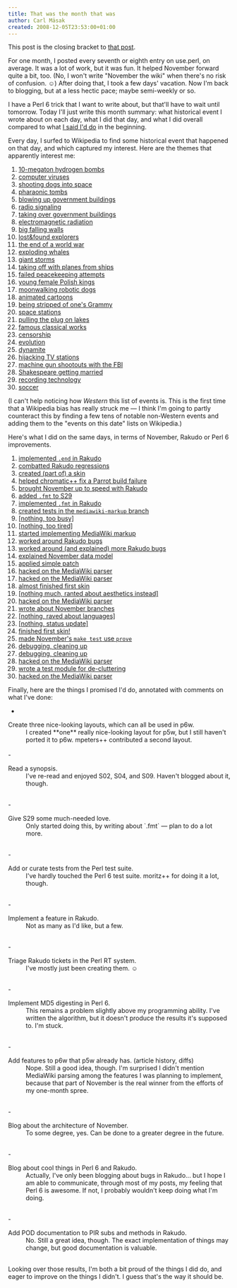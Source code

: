 ```yaml
---
title: That was the month that was
author: Carl Mäsak
created: 2008-12-05T23:53:00+01:00
---
```

This post is the closing bracket to [that post](http://strangelyconsistent.org/blog/a-full-month-of-november).

For one month, I posted every seventh or eighth entry on use.perl, on average. It was a lot of work, but it was fun. It helped November forward quite a bit, too. (No, I won't write "November the wiki" when there's no risk of confusion. ☺) After doing that, I took a few days' vacation. Now I'm back to blogging, but at a less hectic pace; maybe semi-weekly or so.

I have a Perl 6 trick that I want to write about, but that'll have to wait until tomorrow. Today I'll just write this month summary: what historical event I wrote about on each day, what I did that day, and what I did overall compared to what [I said I'd do](http://strangelyconsistent.org/blog/a-full-month-of-november) in the beginning.

Every day, I surfed to Wikipedia to find some historical event that happened on that day, and which captured my interest. Here are the themes that apparently interest me:

1.  [10-megaton hydrogen bombs](http://strangelyconsistent.org/blog/november-1-2008-the-end-is-here) 
2.  [computer viruses](http://strangelyconsistent.org/blog/november-2-2008-one-step-forward-two-steps-back) 
3.  [shooting dogs into space](http://strangelyconsistent.org/blog/november-3-2008-today-is-skin-monday) 
4.  [pharaonic tombs](http://strangelyconsistent.org/blog/november-4-2008-bug-wrangler) 
5.  [blowing up government buildings](http://strangelyconsistent.org/blog/november-5-2008-remember-remember) 
6.  [radio signaling](http://strangelyconsistent.org/blog/november-6-2008-making-waves) 
7.  [taking over government buildings](http://strangelyconsistent.org/blog/november-7-2008-just-walk-into-the-building) 
8.  [electromagnetic radiation](http://strangelyconsistent.org/blog/november-8-2008-the-joys-of-discovery) 
9.  [big falling walls](http://strangelyconsistent.org/blog/november-9-2008-developing-code-is-like-baking-bread) 
10.  [lost&found explorers](http://strangelyconsistent.org/blog/november-10-2008-sleep-deprivation-i-presume) 
11.  [the end of a world war](http://strangelyconsistent.org/blog/november-11-2008-the-calm-after-the-storm) 
12.  [exploding whales](http://strangelyconsistent.org/blog/november-12-2008-blowing-stuff-up) 
13.  [giant storms](http://strangelyconsistent.org/blog/november-13-2008-the-storm-after-the-storm) 
14.  [taking off with planes from ships](http://strangelyconsistent.org/blog/november-14-2008-pioneers) 
15.  [failed peacekeeping attempts](http://strangelyconsistent.org/blog/november-15-2008-a-pact) 
16.  [young female Polish kings](http://strangelyconsistent.org/blog/november-16-2008-the-right-man-for-the-job) 
17.  [moonwalking robotic dogs](http://strangelyconsistent.org/blog/november-17-2008-its-a-small-step-for-a-robotic-dog) 
18.  [animated cartoons](http://strangelyconsistent.org/blog/november-18-2008-of-mice-and-babies) 
19.  [being stripped of one's Grammy](http://strangelyconsistent.org/blog/november-19-2008-things-to-keep-in-mind) 
20.  [space stations](http://strangelyconsistent.org/blog/november-20-2008-fifty-thousand-orbits-around-the-earth) 
21.  [pulling the plug on lakes](http://strangelyconsistent.org/blog/november-21-2008-a-torrent-of-things) 
22.  [famous classical works](http://strangelyconsistent.org/blog/november-22-2008-theres-more-than-one-way-to-write-it) 
23.  [censorship](http://strangelyconsistent.org/blog/november-23-2008-the-rite-to-write) 
24.  [evolution](http://strangelyconsistent.org/blog/november-24-2008-evolving-things) 
25.  [dynamite](http://strangelyconsistent.org/blog/november-25-2008-the-lexbug-of-death-is-dead) 
26.  [hijacking TV stations](http://strangelyconsistent.org/blog/november-26-2008-we-come-in-peace-bzzz) 
27.  [machine gun shootouts with the FBI](http://strangelyconsistent.org/blog/november-27-2008-its-just-a-fleshwound) 
28.  [Shakespeare getting married](http://strangelyconsistent.org/blog/november-28-2008-take-thee-annam-whatley) 
29.  [recording technology](http://strangelyconsistent.org/blog/november-29-2008-i-will-call-it-the-graphophone) 
30.  [soccer](http://strangelyconsistent.org/blog/november-30-2008-improvements) 

(I can't help noticing how *Western* this list of events is. This is the first time that a Wikipedia bias has really struck me — I think I'm going to partly counteract this by finding a few tens of notable non-Western events and adding them to the "events on this date" lists on Wikipedia.)

Here's what I did on the same days, in terms of November, Rakudo or Perl 6 improvements.

1.  [implemented `.end` in Rakudo](http://strangelyconsistent.org/blog/november-1-2008-the-end-is-here) 
2.  [combatted Rakudo regressions](http://strangelyconsistent.org/blog/november-2-2008-one-step-forward-two-steps-back) 
3.  [created (part of) a skin](http://strangelyconsistent.org/blog/november-3-2008-today-is-skin-monday) 
4.  [helped chromatic++ fix a Parrot build failure](http://strangelyconsistent.org/blog/november-4-2008-bug-wrangler) 
5.  [brought November up to speed with Rakudo](http://strangelyconsistent.org/blog/november-5-2008-remember-remember) 
6.  [added `.fmt` to S29](http://strangelyconsistent.org/blog/november-6-2008-making-waves) 
7.  [implemented `.fmt` in Rakudo](http://strangelyconsistent.org/blog/november-7-2008-just-walk-into-the-building) 
8.  [created tests in the `mediawiki-markup` branch](http://strangelyconsistent.org/blog/november-8-2008-the-joys-of-discovery) 
9.  [[nothing, too busy]](http://strangelyconsistent.org/blog/november-9-2008-developing-code-is-like-baking-bread) 
10.  [[nothing, too tired]](http://strangelyconsistent.org/blog/november-10-2008-sleep-deprivation-i-presume) 
11.  [started implementing MediaWiki markup](http://strangelyconsistent.org/blog/november-11-2008-the-calm-after-the-storm) 
12.  [worked around Rakudo bugs](http://strangelyconsistent.org/blog/november-12-2008-blowing-stuff-up) 
13.  [worked around (and explained) more Rakudo bugs](http://strangelyconsistent.org/blog/november-13-2008-the-storm-after-the-storm) 
14.  [explained November data model](http://strangelyconsistent.org/blog/november-14-2008-pioneers) 
15.  [applied simple patch](http://strangelyconsistent.org/blog/november-15-2008-a-pact) 
16.  [hacked on the MediaWiki parser](http://strangelyconsistent.org/blog/november-16-2008-the-right-man-for-the-job) 
17.  [hacked on the MediaWiki parser](http://strangelyconsistent.org/blog/november-17-2008-its-a-small-step-for-a-robotic-dog) 
18.  [almost finished first skin](http://strangelyconsistent.org/blog/november-18-2008-of-mice-and-babies) 
19.  [[nothing much, ranted about aesthetics instead]](http://strangelyconsistent.org/blog/november-19-2008-things-to-keep-in-mind) 
20.  [hacked on the MediaWiki parser](http://strangelyconsistent.org/blog/november-20-2008-fifty-thousand-orbits-around-the-earth) 
21.  [wrote about November branches](http://strangelyconsistent.org/blog/november-21-2008-a-torrent-of-things) 
22.  [[nothing, raved about languages]](http://strangelyconsistent.org/blog/november-22-2008-theres-more-than-one-way-to-write-it) 
23.  [[nothing, status update]](http://strangelyconsistent.org/blog/november-23-2008-the-rite-to-write) 
24.  [finished first skin!](http://strangelyconsistent.org/blog/november-24-2008-evolving-things) 
25.  [made November's `make test` use `prove` ](http://strangelyconsistent.org/blog/november-25-2008-the-lexbug-of-death-is-dead) 
26.  [debugging, cleaning up](http://strangelyconsistent.org/blog/november-26-2008-we-come-in-peace-bzzz) 
27.  [debugging, cleaning up](http://strangelyconsistent.org/blog/november-27-2008-its-just-a-fleshwound) 
28.  [hacked on the MediaWiki parser](http://strangelyconsistent.org/blog/november-28-2008-take-thee-annam-whatley) 
29.  [wrote a test module for de-cluttering](http://strangelyconsistent.org/blog/november-29-2008-i-will-call-it-the-graphophone) 
30.  [hacked on the MediaWiki parser](http://strangelyconsistent.org/blog/november-30-2008-improvements) 

Finally, here are the things I promised I'd do, annotated with comments on what I've done:

- <dl>
<dt>Create three nice-looking layouts, which can all be used in p6w.</dt>
<dd>I created **one** really nice-looking layout for p5w, but I still haven't ported it to p6w. mpeters++ contributed a second layout.</dd>
<dd> </dd>
</dl>
- <dl>
<dt>Read a synopsis.</dt>
<dd>I've re-read and enjoyed S02, S04, and S09. Haven't blogged about it, though.</dd>
<dd> </dd>
</dl>
- <dl>
<dt>Give S29 some much-needed love.</dt>
<dd>Only started doing this, by writing about `.fmt` — plan to do a lot more.</dd>
<dd> </dd>
</dl>
- <dl>
<dt>Add or curate tests from the Perl test suite.</dt>
<dd>I've hardly touched the Perl 6 test suite. moritz++ for doing it a lot, though.</dd>
<dd> </dd>
</dl>
- <dl>
<dt>Implement a feature in Rakudo.</dt>
<dd>Not as many as I'd like, but a few.</dd>
<dd> </dd>
</dl>
- <dl>
<dt>Triage Rakudo tickets in the Perl RT system.</dt>
<dd>I've mostly just been creating them. ☺</dd>
<dd> </dd>
</dl>
- <dl>
<dt>Implement MD5 digesting in Perl 6.</dt>
<dd>This remains a problem slightly above my programming ability. I've written the algorithm, but it doesn't produce the results it's supposed to. I'm stuck.</dd>
<dd> </dd>
</dl>
- <dl>
<dt>Add features to p6w that p5w already has. (article history, diffs)</dt>
<dd>Nope. Still a good idea, though. I'm surprised I didn't mention MediaWiki parsing among the features I was planning to implement, because that part of November is the real winner from the efforts of my one-month spree.</dd>
<dd> </dd>
</dl>
- <dl>
<dt>Blog about the architecture of November.</dt>
<dd>To some degree, yes. Can be done to a greater degree in the future.</dd>
<dd> </dd>
</dl>
- <dl>
<dt>Blog about cool things in Perl 6 and Rakudo.</dt>
<dd>Actually, I've only been blogging about bugs in Rakudo... but I hope I am able to communicate, through most of my posts, my feeling that Perl 6 is awesome. If not, I probably wouldn't keep doing what I'm doing.</dd>
<dd> </dd>
</dl>
- <dl>
<dt>Add POD documentation to PIR subs and methods in Rakudo.</dt>
<dd>No. Still a great idea, though. The exact implementation of things may change, but good documentation is valuable.</dd>
<dd> </dd>
</dl>

Looking over those results, I'm both a bit proud of the things I did do, and eager to improve on the things I didn't. I guess that's the way it should be.

